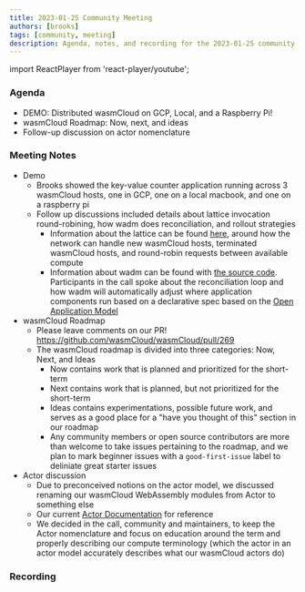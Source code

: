 ```yaml
---
title: 2023-01-25 Community Meeting
authors: [brooks]
tags: [community, meeting]
description: Agenda, notes, and recording for the 2023-01-25 community meeting
---
```


import ReactPlayer from 'react-player/youtube';

### Agenda

- DEMO: Distributed wasmCloud on GCP, Local, and a Raspberry Pi!
- wasmCloud Roadmap: Now, next, and ideas
- Follow-up discussion on actor nomenclature

<!--truncate-->

### Meeting Notes

- Demo
  - Brooks showed the key-value counter application running across 3 wasmCloud hosts, one in GCP, one on a local macbook, and one on a raspberry pi
  - Follow up discussions included details about lattice invocation round-robining, how wadm does reconciliation, and rollout strategies
    - Information about the lattice can be found [here](https://wasmcloud.com/docs/reference/lattice/), around how the network can handle new wasmCloud hosts, terminated wasmCloud hosts, and round-robin requests between available compute
    - Information about wadm can be found with [the source code](https://github.com/wasmcloud/wadm). Participants in the call spoke about the reconciliation loop and how wadm will automatically adjust where application components run based on a declarative spec based on the [Open Application Model](https://oam.dev/)
- wasmCloud Roadmap
  - Please leave comments on our PR! https://github.com/wasmCloud/wasmCloud/pull/269
  - The wasmCloud roadmap is divided into three categories: Now, Next, and Ideas
    - Now contains work that is planned and prioritized for the short-term
    - Next contains work that is planned, but not prioritized for the short-term
    - Ideas contains experimentations, possible future work, and serves as a good place for a "have you thought of this" section in our roadmap
    - Any community members or open source contributors are more than welcome to take issues pertaining to the roadmap, and we plan to mark beginner issues with a `good-first-issue` label to deliniate great starter issues
- Actor discussion
  - Due to preconceived notions on the actor model, we discussed renaming our wasmCloud WebAssembly modules from Actor to something else
  - Our current [Actor Documentation](https://wasmcloud.com/docs/reference/host-runtime/actors) for reference
  - We decided in the call, community and maintainers, to keep the Actor nomenclature and focus on education around the term and properly describing our compute terminology (which the actor in an actor model accurately describes what our wasmCloud actors do)

### Recording

<ReactPlayer url='https://youtu.be/Ua07aKGWPOI' controls />

